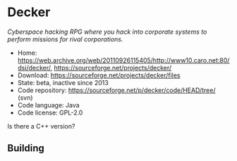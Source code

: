 # Decker

_Cyberspace hacking RPG where you hack into corporate systems to perform missions for rival corporations._

- Home: https://web.archive.org/web/20110926115405/http://www10.caro.net:80/dsi/decker/, https://sourceforge.net/projects/decker/
- Download: https://sourceforge.net/projects/decker/files
- State: beta, inactive since 2013
- Code repository: https://sourceforge.net/p/decker/code/HEAD/tree/ (svn)
- Code language: Java
- Code license: GPL-2.0

Is there a C++ version?

## Building

